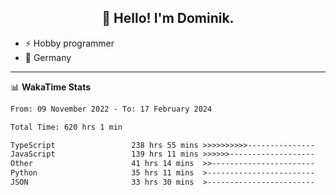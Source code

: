 <h2 align="center">👋 Hello! I'm Dominik.</h2>

- ⚡ Hobby programmer
- 📍 Germany

---
📊 **WakaTime Stats**
<!--START_SECTION:waka-->

```txt
From: 09 November 2022 - To: 17 February 2024

Total Time: 620 hrs 1 min

TypeScript                 238 hrs 55 mins >>>>>>>>>>---------------   38.54 %
JavaScript                 139 hrs 11 mins >>>>>>-------------------   22.45 %
Other                      41 hrs 14 mins  >>-----------------------   06.65 %
Python                     35 hrs 11 mins  >------------------------   05.68 %
JSON                       33 hrs 30 mins  >------------------------   05.41 %
```

<!--END_SECTION:waka-->
